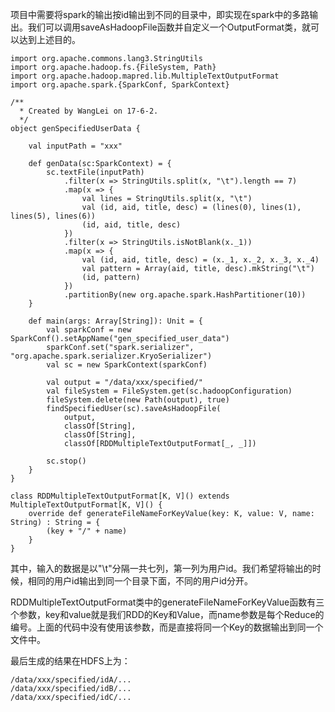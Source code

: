 项目中需要将spark的输出按id输出到不同的目录中，即实现在spark中的多路输出。我们可以调用saveAsHadoopFile函数并自定义一个OutputFormat类，就可以达到上述目的。  

```
import org.apache.commons.lang3.StringUtils
import org.apache.hadoop.fs.{FileSystem, Path}
import org.apache.hadoop.mapred.lib.MultipleTextOutputFormat
import org.apache.spark.{SparkConf, SparkContext}

/**
  * Created by WangLei on 17-6-2.
  */
object genSpecifiedUserData {

    val inputPath = "xxx"

    def genData(sc:SparkContext) = {
        sc.textFile(inputPath)
            .filter(x => StringUtils.split(x, "\t").length == 7)
            .map(x => {
                val lines = StringUtils.split(x, "\t")
                val (id, aid, title, desc) = (lines(0), lines(1), lines(5), lines(6))
                (id, aid, title, desc)
            })
            .filter(x => StringUtils.isNotBlank(x._1))
            .map(x => {
                val (id, aid, title, desc) = (x._1, x._2, x._3, x._4)
                val pattern = Array(aid, title, desc).mkString("\t")
                (id, pattern)
            })
            .partitionBy(new org.apache.spark.HashPartitioner(10))
    }

    def main(args: Array[String]): Unit = {
        val sparkConf = new SparkConf().setAppName("gen_specified_user_data")
        sparkConf.set("spark.serializer", "org.apache.spark.serializer.KryoSerializer")
        val sc = new SparkContext(sparkConf)
        
        val output = "/data/xxx/specified/"
        val fileSystem = FileSystem.get(sc.hadoopConfiguration)
        fileSystem.delete(new Path(output), true)
        findSpecifiedUser(sc).saveAsHadoopFile(
            output,
            classOf[String],
            classOf[String],
            classOf[RDDMultipleTextOutputFormat[_, _]])

        sc.stop()
    }
}

class RDDMultipleTextOutputFormat[K, V]() extends MultipleTextOutputFormat[K, V]() {
    override def generateFileNameForKeyValue(key: K, value: V, name: String) : String = {
        (key + "/" + name)
    }
}
```  

其中，输入的数据是以"\t"分隔一共七列，第一列为用户id。我们希望将输出的时候，相同的用户id输出到同一个目录下面，不同的用户id分开。  

RDDMultipleTextOutputFormat类中的generateFileNameForKeyValue函数有三个参数，key和value就是我们RDD的Key和Value，而name参数是每个Reduce的编号。上面的代码中没有使用该参数，而是直接将同一个Key的数据输出到同一个文件中。  

最后生成的结果在HDFS上为：  

```
/data/xxx/specified/idA/...
/data/xxx/specified/idB/...
/data/xxx/specified/idC/...
```